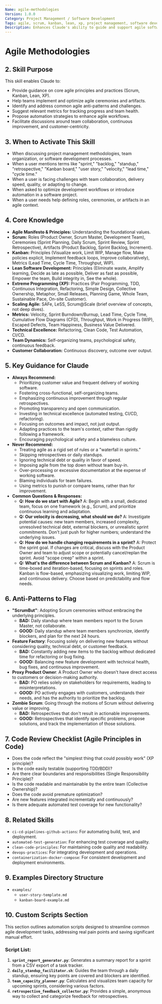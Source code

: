 ```yaml
---
Name: agile-methodologies
Version: 1.0.0
Category: Project Management / Software Development
Tags: agile, scrum, kanban, lean, xp, project management, software development, team collaboration, continuous improvement
Description: Enhances Claude's ability to guide and support agile software development teams, focusing on best practices, common challenges, and automation.
---
```


# Agile Methodologies

## 2. Skill Purpose

This skill enables Claude to:
*   Provide guidance on core agile principles and practices (Scrum, Kanban, Lean, XP).
*   Help teams implement and optimize agile ceremonies and artifacts.
*   Identify and address common agile anti-patterns and challenges.
*   Suggest relevant metrics for tracking progress and team health.
*   Propose automation strategies to enhance agile workflows.
*   Facilitate discussions around team collaboration, continuous improvement, and customer-centricity.

## 3. When to Activate This Skill

*   When discussing project management methodologies, team organization, or software development processes.
*   When a user mentions terms like "sprint," "backlog," "standup," "retrospective," "Kanban board," "user story," "velocity," "lead time," "cycle time."
*   When a user is facing challenges with team collaboration, delivery speed, quality, or adapting to change.
*   When asked to optimize development workflows or introduce automation in a software project.
*   When a user needs help defining roles, ceremonies, or artifacts in an agile context.

## 4. Core Knowledge

*   **Agile Manifesto & Principles:** Understanding the foundational values.
*   **Scrum:** Roles (Product Owner, Scrum Master, Development Team), Ceremonies (Sprint Planning, Daily Scrum, Sprint Review, Sprint Retrospective), Artifacts (Product Backlog, Sprint Backlog, Increment).
*   **Kanban:** Principles (Visualize work, Limit WIP, Manage flow, Make policies explicit, Implement feedback loops, Improve collaboratively), Metrics (Lead Time, Cycle Time, Throughput, WIP).
*   **Lean Software Development:** Principles (Eliminate waste, Amplify learning, Decide as late as possible, Deliver as fast as possible, Empower the team, Build integrity in, See the whole).
*   **Extreme Programming (XP):** Practices (Pair Programming, TDD, Continuous Integration, Refactoring, Simple Design, Collective Ownership, Metaphor, Small Releases, Planning Game, Whole Team, Sustainable Pace, On-site Customer).
*   **Scaling Agile:** SAFe, LeSS, Scrum@Scale (brief overview of concepts, not deep dives).
*   **Metrics:** Velocity, Sprint Burndown/Burnup, Lead Time, Cycle Time, Cumulative Flow Diagrams (CFD), Throughput, Work in Progress (WIP), Escaped Defects, Team Happiness, Business Value Delivered.
*   **Technical Excellence:** Refactoring, Clean Code, Test Automation, CI/CD.
*   **Team Dynamics:** Self-organizing teams, psychological safety, continuous feedback.
*   **Customer Collaboration:** Continuous discovery, outcome over output.

## 5. Key Guidance for Claude

*   **Always Recommend:**
    *   Prioritizing customer value and frequent delivery of working software.
    *   Fostering cross-functional, self-organizing teams.
    *   Emphasizing continuous improvement through regular retrospectives.
    *   Promoting transparency and open communication.
    *   Investing in technical excellence (automated testing, CI/CD, refactoring).
    *   Focusing on outcomes and impact, not just output.
    *   Adapting practices to the team's context, rather than rigidly following a framework.
    *   Encouraging psychological safety and a blameless culture.
*   **Never Recommend:**
    *   Treating agile as a rigid set of rules or a "waterfall in sprints."
    *   Skipping retrospectives or daily standups.
    *   Ignoring technical debt or quality in favor of speed.
    *   Imposing agile from the top down without team buy-in.
    *   Over-processing or excessive documentation at the expense of working software.
    *   Blaming individuals for team failures.
    *   Using metrics to punish or compare teams, rather than for improvement.
*   **Common Questions & Responses:**
    *   **Q: How do we start with Agile?** A: Begin with a small, dedicated team, focus on one framework (e.g., Scrum), and prioritize continuous learning and adaptation.
    *   **Q: Our velocity is decreasing, what should we do?** A: Investigate potential causes: new team members, increased complexity, unresolved technical debt, external blockers, or unrealistic sprint commitments. Don't just push for higher numbers; understand the underlying issues.
    *   **Q: How do we handle changing requirements in a sprint?** A: Protect the sprint goal. If changes are critical, discuss with the Product Owner and team to adjust scope or potentially cancel/replan the sprint. Avoid "scope creep" within a sprint.
    *   **Q: What's the difference between Scrum and Kanban?** A: Scrum is time-boxed and iteration-based, focusing on sprints and roles. Kanban is flow-based, emphasizing visualizing work, limiting WIP, and continuous delivery. Choose based on predictability and flow needs.

## 6. Anti-Patterns to Flag

*   **"ScrumBut"**: Adopting Scrum ceremonies without embracing the underlying principles.
    *   **BAD:** Daily standup where team members report to the Scrum Master, not collaborate.
    *   **GOOD:** Daily standup where team members synchronize, identify blockers, and plan for the next 24 hours.
*   **Feature Factory**: Focusing solely on delivering new features without considering quality, technical debt, or customer feedback.
    *   **BAD:** Constantly adding new items to the backlog without dedicated time for refactoring or bug fixing.
    *   **GOOD:** Balancing new feature development with technical health, bug fixes, and continuous improvement.
*   **Proxy Product Owner**: A Product Owner who doesn't have direct access to customers or decision-making authority.
    *   **BAD:** PO relies solely on stakeholders for requirements, leading to misinterpretations.
    *   **GOOD:** PO actively engages with customers, understands their needs, and has the authority to prioritize the backlog.
*   **Zombie Scrum**: Going through the motions of Scrum without delivering value or improving.
    *   **BAD:** Retrospectives that don't result in actionable improvements.
    *   **GOOD:** Retrospectives that identify specific problems, propose solutions, and track the implementation of those solutions.

## 7. Code Review Checklist (Agile Principles in Code)

*   Does the code reflect the "simplest thing that could possibly work" (XP principle)?
*   Is the code easily testable (supporting TDD/BDD)?
*   Are there clear boundaries and responsibilities (Single Responsibility Principle)?
*   Is the code readable and maintainable by the entire team (Collective Ownership)?
*   Does the code avoid premature optimization?
*   Are new features integrated incrementally and continuously?
*   Is there adequate automated test coverage for new functionality?

## 8. Related Skills

*   `ci-cd-pipelines-github-actions`: For automating build, test, and deployment.
*   `automated-test-generation`: For enhancing test coverage and quality.
*   `clean-code-principles`: For maintaining code quality and readability.
*   `devops-practices`: For integrating development and operations.
*   `containerization-docker-compose`: For consistent development and deployment environments.

## 9. Examples Directory Structure

*   `examples/`
    *   `user-story-template.md`
    *   `kanban-board-example.md`

## 10. Custom Scripts Section

This section outlines automation scripts designed to streamline common agile development tasks, addressing real pain points and saving significant manual effort.

### Script List:

1.  **`sprint_report_generator.py`**: Generates a summary report for a sprint from a CSV export of a task tracker.
2.  **`daily_standup_facilitator.sh`**: Guides the team through a daily standup, ensuring key points are covered and blockers are identified.
3.  **`team_capacity_planner.py`**: Calculates and visualizes team capacity for upcoming sprints, considering various factors.
4.  **`retrospective_feedback_collector.py`**: Provides a simple, anonymous way to collect and categorize feedback for retrospectives.
